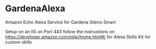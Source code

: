 # GardenaAlexa
Amazon Echo Alexa Service for Gardena Sileno Smart

Setup on an IIS on Port 443 follow the instrustions on https://developer.amazon.com/edw/home.html#/ for Alexa Skills Kit for custom skills

